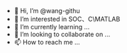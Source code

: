 - 👋 Hi, I’m @wang-githu
- 👀 I’m interested in SOC、C\MATLAB
- 🌱 I’m currently learning ...
- 💞️ I’m looking to collaborate on ...
- 📫 How to reach me ...

<!---
wang-githu/wang-githu is a ✨ special ✨ repository because its `README.md` (this file) appears on your GitHub profile.
You can click the Preview link to take a look at your changes.
--->
